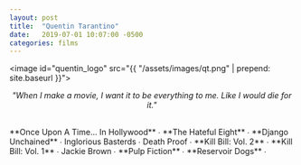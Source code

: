 ```yaml
---
layout: post
title:  "Quentin Tarantino"
date:   2019-07-01 10:07:00 -0500
categories: films
---
```


<image id="quentin_logo" src="{{ "/assets/images/qt.png" | prepend: site.baseurl }}"></image>
<br>
<p style="text-align: center; font-style: italic">"When I make a movie, I want it to be everything to me. Like I would die for it."</p>
<br>
<span class="qt_color">**Once Upon A Time... In Hollywood**</span> ∙
<span class="qt_color">**The Hateful Eight**</span> ∙
<span class="qt_color">**Django Unchained**</span> ∙
Inglorious Basterds ∙
Death Proof ∙
<span class="qt_color">**Kill Bill: Vol. 2**</span> ∙
<span class="qt_color">**Kill Bill: Vol. 1**</span> ∙
Jackie Brown ∙
<span class="qt_color">**Pulp Fiction**</span> ∙
<span class="qt_color">**Reservoir Dogs**</span> ∙
